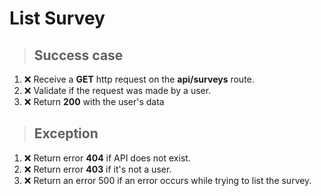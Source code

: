 # List Survey

> ## Success case
1. ❌ Receive a **GET** http request on the **api/surveys** route.
2. ❌ Validate if the request was made by a user.
3. ❌ Return **200** with the user's data

> ## Exception
1. ❌ Return error **404** if API does not exist.
2. ❌ Return error **403** if it's not a user.
3. ❌ Return an error 500 if an error occurs while trying to list the survey.
